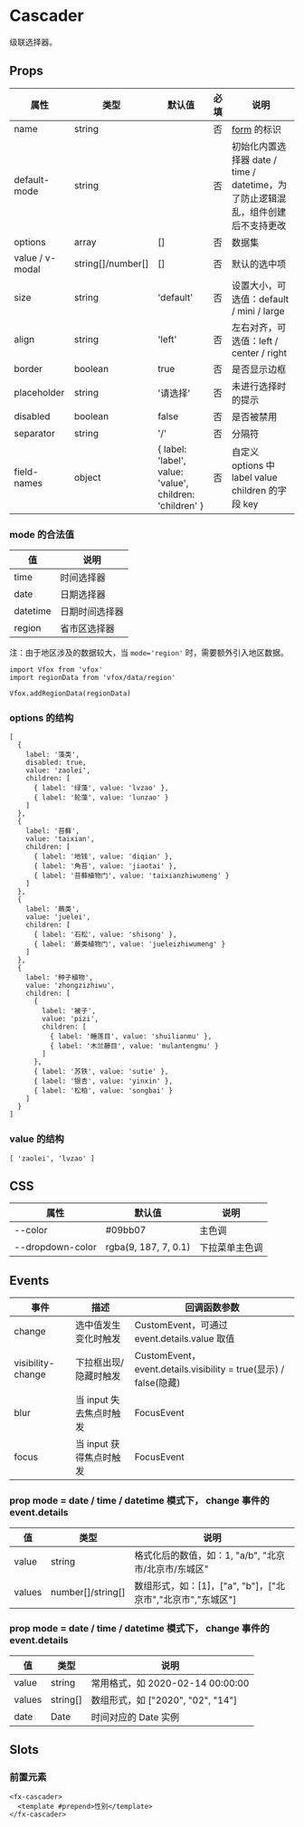 # Cascader

级联选择器。

## Props

| 属性            | 类型              | 默认值                                                   | 必填 | 说明                                                                            |
| --------------- | ----------------- | -------------------------------------------------------- | ---- | ------------------------------------------------------------------------------- |
| name            | string            |                                                          | 否   | [form](./README.Form.md) 的标识                                                 |
| default-mode    | string            |                                                          | 否   | 初始化内置选择器 date / time / datetime，为了防止逻辑混乱，组件创建后不支持更改 |
| options         | array             | []                                                       | 否   | 数据集                                                                          |
| value / v-modal | string[]/number[] | []                                                       | 否   | 默认的选中项                                                                    |
| size            | string            | 'default'                                                | 否   | 设置大小，可选值：default / mini / large                                        |
| align           | string            | 'left'                                                   | 否   | 左右对齐，可选值：left / center / right                                         |
| border          | boolean           | true                                                     | 否   | 是否显示边框                                                                    |
| placeholder     | string            | '请选择'                                                 | 否   | 未进行选择时的提示                                                              |
| disabled        | boolean           | false                                                    | 否   | 是否被禁用                                                                      |
| separator       | string            | '/'                                                      | 否   | 分隔符                                                                          |
| field-names     | object            | { label: 'label', value: 'value', children: 'children' } | 否   | 自定义 options 中 label value children 的字段 key                                |

### mode 的合法值

| 值       | 说明           |
| -------- | -------------- |
| time     | 时间选择器     |
| date     | 日期选择器     |
| datetime | 日期时间选择器 |
| region   | 省市区选择器   |

注：由于地区涉及的数据较大，当 `mode='region'` 时，需要额外引入地区数据。

```
import Vfox from 'vfox'
import regionData from 'vfox/data/region'

Vfox.addRegionData(regionData)
```

### options 的结构

```
[
  {
    label: '藻类',
    disabled: true,
    value: 'zaolei',
    children: [
      { label: '绿藻', value: 'lvzao' },
      { label: '轮藻', value: 'lunzao' }
    ]
  },
  {
    label: '苔藓',
    value: 'taixian',
    children: [
      { label: '地钱', value: 'diqian' },
      { label: '角苔', value: 'jiaotai' },
      { label: '苔藓植物门', value: 'taixianzhiwumeng' }
    ]
  },
  {
    label: '蕨类',
    value: 'juelei',
    children: [
      { label: '石松', value: 'shisong' },
      { label: '蕨类植物门', value: 'jueleizhiwumeng' }
    ]
  },
  {
    label: '种子植物',
    value: 'zhongzizhiwu',
    children: [
      {
        label: '被子',
        value: 'pizi',
        children: [
          { label: '睡莲目', value: 'shuilianmu' },
          { label: '木兰藤目', value: 'mulantengmu' }
        ]
      },
      { label: '苏铁', value: 'sutie' },
      { label: '银杏', value: 'yinxin' },
      { label: '松柏', value: 'songbai' }
    ]
  }
]
```

### value 的结构

```
[ 'zaolei', 'lvzao' ]
```

## CSS

| 属性             | 默认值               | 说明           |
| ---------------- | -------------------- | -------------- |
| --color          | #09bb07              | 主色调         |
| --dropdown-color | rgba(9, 187, 7, 0.1) | 下拉菜单主色调 |

## Events

| 事件              | 描述                    | 回调函数参数                                                     |
| ----------------- | ----------------------- | ---------------------------------------------------------------- |
| change            | 选中值发生变化时触发    | CustomEvent，可通过 event.details.value 取值                     |
| visibility-change | 下拉框出现/隐藏时触发   | CustomEvent，event.details.visibility = true(显示) / false(隐藏) |
| blur              | 当 input 失去焦点时触发 | FocusEvent                                                       |
| focus             | 当 input 获得焦点时触发 | FocusEvent                                                       |

### prop mode = date / time / datetime 模式下， change 事件的 event.details

| 值     | 类型              | 说明                                                        |
| ------ | ----------------- | ----------------------------------------------------------- |
| value  | string            | 格式化后的数值，如：1, "a/b", "北京市/北京市/东城区"        |
| values | number[]/string[] | 数组形式，如：[1]，["a", "b"]，["北京市","北京市","东城区"] |

### prop mode = date / time / datetime 模式下， change 事件的 event.details

| 值     | 类型     | 说明                              |
| ------ | -------- | --------------------------------- |
| value  | string   | 常用格式，如 2020-02-14 00:00:00  |
| values | string[] | 数组形式，如 ["2020", "02", "14"] |
| date   | Date     | 时间对应的 Date 实例              |

## Slots

### 前置元素

```
<fx-cascader>
  <template #prepend>性别</template>
</fx-cascader>
```
